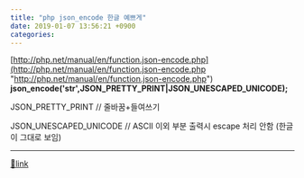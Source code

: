 ```yaml
---
title: "php json_encode 한글 예쁘게"
date: 2019-01-07 13:56:21 +0900
categories: 
---
```

  

[http://php.net/manual/en/function.json-encode.php](http://php.net/manual/en/function.json-encode.php "http://php.net/manual/en/function.json-encode.php")  
**json_encode('str',JSON_PRETTY_PRINT|JSON_UNESCAPED_UNICODE);**  


JSON_PRETTY_PRINT // 줄바꿈+들여쓰기

JSON_UNESCAPED_UNICODE // ASCII 이외 부분 출력시 escape 처리 안함 (한글이 그대로 보임)



  ***
[🔗link](http://www.mins01.com/mh/tech/read/1234)